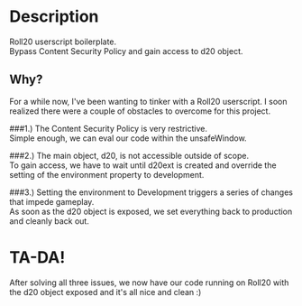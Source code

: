# Description
Roll20 userscript boilerplate.  
Bypass Content Security Policy and gain access to d20 object.

## Why?
For a while now, I've been wanting to tinker with a Roll20 userscript. I soon realized there were a couple of obstacles to overcome for this project. 

###1.) The Content Security Policy is very restrictive.  
 Simple enough, we can eval our code within the unsafeWindow. 

###2.) The main object, d20, is not accessible outside of scope.  
 To gain access, we have to wait until d20ext is created and override the setting of the environment property to development.

###3.) Setting the environment to Development triggers a series of changes that impede gameplay.  
 As soon as the d20 object is exposed, we set everything back to production and cleanly back out.

# TA-DA!
After solving all three issues, we now have our code running on Roll20 with the d20 object exposed and it's all nice and clean :)